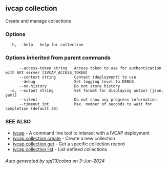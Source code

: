 ## ivcap collection

Create and manage collections

### Options

```
  -h, --help   help for collection
```

### Options inherited from parent commands

```
      --access-token string   Access token to use for authentication with API server [IVCAP_ACCESS_TOKEN]
      --context string        Context (deployment) to use
      --debug                 Set logging level to DEBUG
      --no-history            Do not store history
  -o, --output string         Set format for displaying output [json, yaml]
      --silent                Do not show any progress information
      --timeout int           Max. number of seconds to wait for completion (default 30)
```

### SEE ALSO

* [ivcap](ivcap.md)	 - A command line tool to interact with a IVCAP deployment
* [ivcap collection create](ivcap_collection_create.md)	 - Create a new collection
* [ivcap collection get](ivcap_collection_get.md)	 - Get a specific collection record
* [ivcap collection list](ivcap_collection_list.md)	 - List defined collections

###### Auto generated by spf13/cobra on 3-Jun-2024
